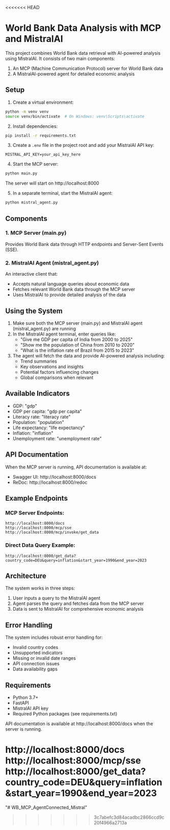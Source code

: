 <<<<<<< HEAD
# World Bank Data Analysis with MCP and MistralAI

This project combines World Bank data retrieval with AI-powered analysis using MistralAI. It consists of two main components:
1. An MCP (Machine Communication Protocol) server for World Bank data
2. A MistralAI-powered agent for detailed economic analysis

## Setup

1. Create a virtual environment:
```bash
python -m venv venv
source venv/bin/activate  # On Windows: venv\Scripts\activate
```

2. Install dependencies:
```bash
pip install -r requirements.txt
```

3. Create a `.env` file in the project root and add your MistralAI API key:
```
MISTRAL_API_KEY=your_api_key_here
```

4. Start the MCP server:
```bash
python main.py
```
The server will start on http://localhost:8000

5. In a separate terminal, start the MistralAI agent:
```bash
python mistral_agent.py
```

## Components

### 1. MCP Server (main.py)
Provides World Bank data through HTTP endpoints and Server-Sent Events (SSE).

### 2. MistralAI Agent (mistral_agent.py)
An interactive client that:
- Accepts natural language queries about economic data
- Fetches relevant World Bank data through the MCP server
- Uses MistralAI to provide detailed analysis of the data

## Using the System

1. Make sure both the MCP server (main.py) and MistralAI agent (mistral_agent.py) are running
2. In the MistralAI agent terminal, enter queries like:
   - "Give me GDP per capita of India from 2000 to 2025"
   - "Show me the population of China from 2010 to 2020"
   - "What is the inflation rate of Brazil from 2015 to 2023"
3. The agent will fetch the data and provide AI-powered analysis including:
   - Trend summaries
   - Key observations and insights
   - Potential factors influencing changes
   - Global comparisons when relevant

## Available Indicators

- GDP: "gdp"
- GDP per capita: "gdp per capita"
- Literacy rate: "literacy rate"
- Population: "population"
- Life expectancy: "life expectancy"
- Inflation: "inflation"
- Unemployment rate: "unemployment rate"

## API Documentation

When the MCP server is running, API documentation is available at:
- Swagger UI: http://localhost:8000/docs
- ReDoc: http://localhost:8000/redoc

## Example Endpoints

### MCP Server Endpoints:
```
http://localhost:8000/docs
http://localhost:8000/mcp/sse
http://localhost:8000/mcp/invoke/get_data
```


### Direct Data Query Example:
```
http://localhost:8000/get_data?country_code=DEU&query=inflation&start_year=1990&end_year=2023
```

## Architecture

The system works in three steps:
1. User inputs a query to the MistralAI agent
2. Agent parses the query and fetches data from the MCP server
3. Data is sent to MistralAI for comprehensive economic analysis

## Error Handling

The system includes robust error handling for:
- Invalid country codes
- Unsupported indicators
- Missing or invalid date ranges
- API connection issues
- Data availability gaps

## Requirements

- Python 3.7+
- FastAPI
- MistralAI API key
- Required Python packages (see requirements.txt)


API documentation is available at http://localhost:8000/docs when the server is running. 

http://localhost:8000/docs
http://localhost:8000/mcp/sse
http://localhost:8000/get_data?country_code=DEU&query=inflation&start_year=1990&end_year=2023
=======
"# WB_MCP_AgentConnected_Mistral" 
>>>>>>> 3c7abefc3d84acadbc2866ccd9c20f4966a2713a
